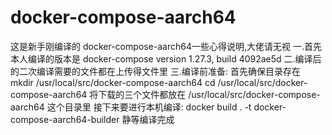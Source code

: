 # docker-compose-aarch64
这是新手刚编译的 docker-compose-aarch64一些心得说明,大佬请无视
一.首先本人编译的版本是 docker-compose version 1.27.3, build 4092ae5d
二.编译后的二次编译需要的文件都在上传得文件里
三.编译前准备:
  首先确保目录存在
  mkdir /usr/local/src/docker-compose-aarch64
  cd /usr/local/src/docker-compose-aarch64
  将下载的三个文件都放在 /usr/local/src/docker-compose-aarch64 这个目录里
  接下来要进行本机编译:
  docker build . -t docker-compose-aarch64-builder
  静等编译完成
